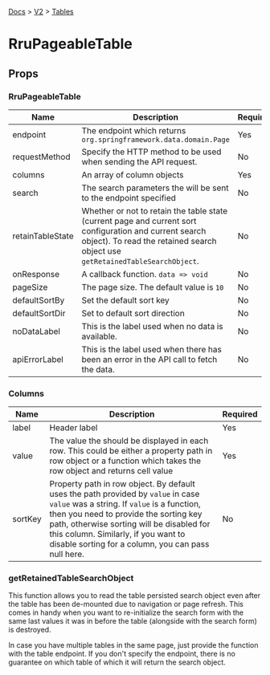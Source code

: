 [Docs](/) > [V2](/docs/v2/get-started) > [Tables](/docs/v2/components/RruPageableTable)

# RruPageableTable

## Props

### RruPageableTable

| Name             | Description                                                                                                                                                                              | Required |
| ---------------- | ---------------------------------------------------------------------------------------------------------------------------------------------------------------------------------------- | -------- |
| endpoint         | The endpoint which returns `org.springframework.data.domain.Page`                                                                                                                        | Yes      |
| requestMethod    | Specify the HTTP method to be used when sending the API request.                                                                                                                         | No       |
| columns          | An array of column objects                                                                                                                                                               | Yes      |
| search           | The search parameters the will be sent to the endpoint specified                                                                                                                         | No       |
| retainTableState | Whether or not to retain the table state (current page and current sort configuration and current search object). To read the retained search object use `getRetainedTableSearchObject`. | No       |
| onResponse       | A callback function. `data => void`                                                                                                                                                      | No       |
| pageSize         | The page size. The default value is `10`                                                                                                                                                 | No       |
| defaultSortBy    | Set the default sort key                                                                                                                                                                 | No       |
| defaultSortDir   | Set to default sort direction                                                                                                                                                            | No       |
| noDataLabel      | This is the label used when no data is available.                                                                                                                                        | No       |
| apiErrorLabel    | This is the label used when there has been an error in the API call to fetch the data.                                                                                                   | No       |

### Columns

| Name    | Description                                                                                                                                                                                                                                                                                                          | Required |
| ------- | -------------------------------------------------------------------------------------------------------------------------------------------------------------------------------------------------------------------------------------------------------------------------------------------------------------------- | -------- |
| label   | Header label                                                                                                                                                                                                                                                                                                         | Yes      |
| value   | The value the should be displayed in each row. This could be either a property path in row object or a function which takes the row object and returns cell value                                                                                                                                                    | Yes      |
| sortKey | Property path in row object. By default uses the path provided by `value` in case `value` was a string. If `value` is a function, then you need to provide the sorting key path, otherwise sorting will be disabled for this column. Similarly, if you want to disable sorting for a column, you can pass null here. | No       |

### getRetainedTableSearchObject

This function allows you to read the table persisted search object even after the table has been de-mounted due to navigation or page refresh. This comes in handy when you want to re-initialize the search form with the same last values it was in before the table (alongside with the search form) is destroyed.

In case you have multiple tables in the same page, just provide the function with the table endpoint. If you don't specify the endpoint, there is no guarantee on which table of which it will return the search object.
